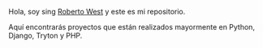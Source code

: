 Hola, soy sing [Roberto West](roberto.west@gmail.com) y este es mi repositorio. 

Aquí encontrarás proyectos que están realizados mayormente en Python, Django, Tryton y PHP.
